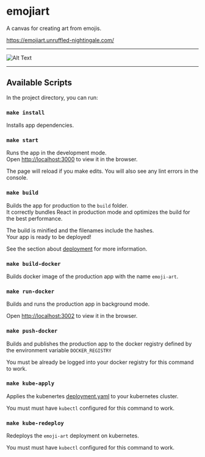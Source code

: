 # emojiart


A canvas for creating art from emojis.

https://emojiart.unruffled-nightingale.com/


-------

![Alt Text](./docs/demo.gif)

-------


## Available Scripts

In the project directory, you can run:

### `make install`

Installs app dependencies.

### `make start`

Runs the app in the development mode.\
Open [http://localhost:3000](http://localhost:3000) to view it in the browser.

The page will reload if you make edits.
You will also see any lint errors in the console.

### `make build`

Builds the app for production to the `build` folder.\
It correctly bundles React in production mode and optimizes the build for the best performance.

The build is minified and the filenames include the hashes.\
Your app is ready to be deployed!

See the section about [deployment](https://facebook.github.io/create-react-app/docs/deployment) for more information.

### `make build-docker`

Builds docker image of the production app with the name `emoji-art`.


### `make run-docker`

Builds and runs the production app in background mode. 

Open [http://localhost:3002](http://localhost:3002) to view it in the browser.

### `make push-docker`

Builds and publishes the production app to the docker registry defined by the environment variable `DOCKER_REGISTRY`

You must be already be logged into your docker registry for this command to work. 

### `make kube-apply`

Applies the kubenertes [deployment.yaml](./kube/deployment.yaml) to your kubernetes cluster.

You must must have `kubectl` configured for this command to work.

### `make kube-redeploy`

Redeploys the `emoji-art` deployment on kubernetes.

You must must have `kubectl` configured for this command to work.
